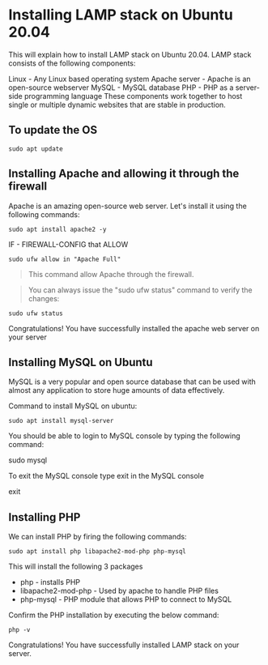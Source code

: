 # Installing LAMP stack on Ubuntu 20.04

This will explain how to install LAMP stack on Ubuntu 20.04. LAMP stack consists of the following components:

Linux - Any Linux based operating system
Apache server - Apache is an open-source webserver
MySQL - MySQL database
PHP - PHP as a server-side programming language
These components work together to host single or multiple dynamic websites that are stable in production.
## To update the OS
```
sudo apt update
```

## Installing Apache and allowing it through the firewall

Apache is an amazing open-source web server. Let's install it using the following commands:
```
sudo apt install apache2 -y
```

IF - FIREWALL-CONFIG
that ALLOW
```
sudo ufw allow in "Apache Full"

```
>This command allow Apache through the firewall.

>You can always issue the "sudo ufw status" command to verify the changes:
```
sudo ufw status
```
Congratulations! You have successfully installed the apache web server on your server

## Installing MySQL on Ubuntu
MySQL is a very popular and open source database that can be used with almost any application to store huge amounts of data effectively.

Command to install MySQL on ubuntu:
```
sudo apt install mysql-server
```



You should be able to login to MySQL console by typing the following command:


sudo mysql


To exit the MySQL console type exit in the MySQL console

exit

## Installing PHP

We can install PHP by firing the following commands:

```
sudo apt install php libapache2-mod-php php-mysql
```

This will install the following 3 packages

* php -  installs PHP
* libapache2-mod-php - Used by apache to handle PHP files
* php-mysql - PHP module that allows PHP to connect to MySQL 

Confirm the PHP installation by executing the below command:
```
php -v
```

Congratulations! You have successfully installed LAMP stack on your server.